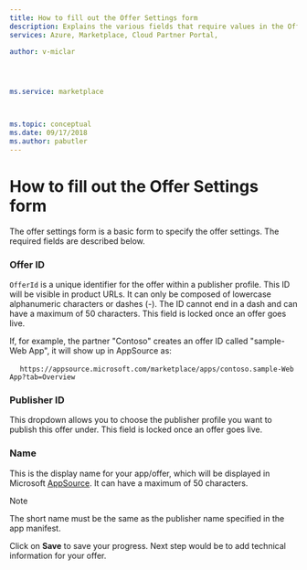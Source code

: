 ```yaml
---
title: How to fill out the Offer Settings form 
description: Explains the various fields that require values in the Offer Settings form for a new Dynamics 365 Business Central application.
services: Azure, Marketplace, Cloud Partner Portal, 

author: v-miclar




ms.service: marketplace



ms.topic: conceptual
ms.date: 09/17/2018
ms.author: pabutler
---
```



How to fill out the Offer Settings form
=======================================

The offer settings form is a basic form to specify the offer settings.
The required fields are described below.

### Offer ID

`OfferId` is a unique identifier for the offer within a publisher profile.
This ID will be visible in product URLs. It can only be composed of
lowercase alphanumeric characters or dashes (-). The ID cannot end in a
dash and can have a maximum of 50 characters. This field is
locked once an offer goes live.

If, for example,  the partner "Contoso" creates an offer ID called
"sample-Web App", it will show up in AppSource as:

&emsp; `https://appsource.microsoft.com/marketplace/apps/contoso.sample-Web App?tab=Overview`


### Publisher ID

This dropdown allows you to choose the publisher profile you want to
publish this offer under. This field is locked once an offer
goes live.


### Name

This is the display name for your app/offer, which will
be displayed in Microsoft [AppSource](https://appsource.microsoft.com/). It can have a
maximum of 50 characters.

> [!NOTE]
> The short name must be the same as the publisher name specified in the app manifest.

Click on **Save** to save your progress. Next step would be to add
technical information for your offer.
